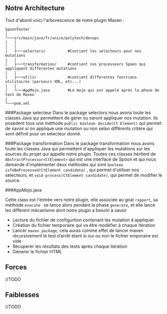 ## Notre Architecture

Tout d'abord voici l'arborescence de notre plugin Maven :

```
SpoonTester
│
└───src/main/java/fr/unice/polytech/devops
|   │
|   |
|   ├───selectors/          #Contient les selecteurs pour nos mutations
|   |
|   ├───transformation/     #contient nos processeurs Spoon qui appliquent differentes mutations
|   |
|   ├───utils/              #contient differentes fonctions utilitaires (parseurs XML, etc...)
|   |
|   └───AppMojo.java        #Le mojo qui est appelé après la phase de test de Maven
| 
└───pom.xml
```

###Package selecteur
Dans le package selectors nous avons toute les classes Java qui permettent de gérer ou seront appliquer nos mutation. Ils posèdent tous une méthode `public boolean decide(Ct Element)` qui permet de savoir si on applique une mutation ou non selon différents critère qui sont définit pour un selecteur donné.

###Package transformation
Dans le package transformation nous avons toute les classes Java qui permettent d'appliquer les mutations sur les sources du projet qui appelle notre plugin. Toutes ces classes héritent de `AbstractProcessor<CtElement>` qui est une interface de Spoon et qui nous demande d'implémenter deux méthodes qui sont `boolean isToBeProcessed(CtElement candidate)` , qui permet d'utiliser nos selecteurs, et `void process(CtElement candidate)`, qui permet de modifier le source.

###AppMojo.java

Cette class est l'entrée vers notre plugin, elle associée au goal `rapport`, sa méthode `execute ` se lance alors pendant la phase `generate`, et elle lance les différent mécanisme dont notre plugin a besoin à savoir

  - Lecture du fichier de configurtion contenant les mutation à appliquer
  - Création du fichier temporaire qui va être modéfier à chaque itération
  - Lancer `maven package`, cela auras comme effet de lancer maven récursivement le test d’arrêt étant si oui ou non le fichier  emporaire est vide 
  - Récuperer les résultats des tests après chaque itération
  - Génerer le fichier HTML


## Forces

//TODO

## Faiblesses

//TODO
